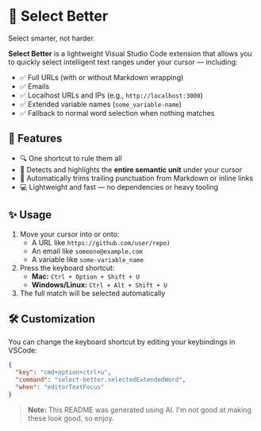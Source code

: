 # 🧠 Select Better

Select smarter, not harder.

**Select Better** is a lightweight Visual Studio Code extension that allows you to quickly select intelligent text ranges under your cursor — including:

- ✅ Full URLs (with or without Markdown wrapping)
- ✅ Emails
- ✅ Localhost URLs and IPs (e.g., `http://localhost:3000`)
- ✅ Extended variable names (`some_variable-name`)
- ✅ Fallback to normal word selection when nothing matches

## 🚀 Features

- 🔍 One shortcut to rule them all
- 🎯 Detects and highlights the **entire semantic unit** under your cursor
- 🧠 Automatically trims trailing punctuation from Markdown or inline links
- 💻 Lightweight and fast — no dependencies or heavy tooling

## ✨ Usage

1. Move your cursor into or onto:
   - A URL like `https://github.com/user/repo)`
   - An email like `someone@example.com`
   - A variable like `some-variable_name`
2. Press the keyboard shortcut:
   - **Mac:** `Ctrl + Option + Shift + U`
   - **Windows/Linux:** `Ctrl + Alt + Shift + U`
3. The full match will be selected automatically

## 🛠️ Customization

You can change the keyboard shortcut by editing your keybindings in VSCode:

```json
{
  "key": "cmd+option+ctrl+u",
  "command": "select-better.selectedExtendedWord",
  "when": "editorTextFocus"
}
```

> **Note:** This README was generated using AI. I'm not good at making these look good, so enjoy.